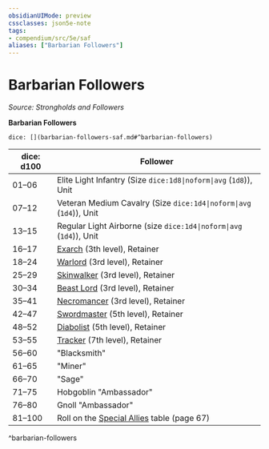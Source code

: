 ```yaml
---
obsidianUIMode: preview
cssclasses: json5e-note
tags:
- compendium/src/5e/saf
aliases: ["Barbarian Followers"]
---
```

# Barbarian Followers
*Source: Strongholds and Followers* 

**Barbarian Followers**

`dice: [](barbarian-followers-saf.md#^barbarian-followers)`

| dice: d100 | Follower |
|------------|----------|
| 01–06 | Elite Light Infantry (Size `dice:1d8\|noform\|avg` (`1d8`)), Unit |
| 07–12 | Veteran Medium Cavalry (Size `dice:1d4\|noform\|avg` (`1d4`)), Unit |
| 13–15 | Regular Light Airborne (size `dice:1d4\|noform\|avg` (`1d4`)), Unit |
| 16–17 | [Exarch](compendium/bestiary/humanoid/exarch-saf.md) (3th level), Retainer |
| 18–24 | [Warlord](compendium/bestiary/humanoid/warlord-saf.md) (3rd level), Retainer |
| 25–29 | [Skinwalker](compendium/bestiary/humanoid/skinwalker-saf.md) (3rd level), Retainer |
| 30–34 | [Beast Lord](compendium/bestiary/humanoid/beast-lord-saf.md) (3rd level), Retainer |
| 35–41 | [Necromancer](compendium/bestiary/humanoid/necromancer-saf.md) (3rd level), Retainer |
| 42–47 | [Swordmaster](compendium/bestiary/humanoid/swordmaster-saf.md) (5th level), Retainer |
| 48–52 | [Diabolist](compendium/bestiary/humanoid/diabolist-saf.md) (5th level), Retainer |
| 53–55 | [Tracker](compendium/bestiary/humanoid/tracker-saf.md) (7th level), Retainer |
| 56–60 | "Blacksmith" |
| 61–65 | "Miner" |
| 66–70 | "Sage" |
| 71–75 | Hobgoblin "Ambassador" |
| 76–80 | Gnoll "Ambassador" |
| 81–100 | Roll on the [Special Allies](compendium/tables/special-allies-saf.md) table (page 67) |
^barbarian-followers